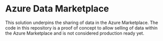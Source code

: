 # Azure Data Marketplace

This solution underpins the sharing of data in the Azure Marketplace. The code in this repository is a proof of concept to allow selling of data within the Azure Marketplace and is not considered production ready yet.

